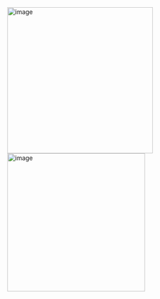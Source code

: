 
<img width="333" alt="image" src="https://github.com/user-attachments/assets/1e43a1d5-5e46-43dc-88ae-085270afbc44">


<img width="315" alt="image" src="https://github.com/user-attachments/assets/a3727955-71ec-4fc6-9157-1cf7cbde8e3c">

